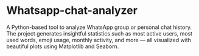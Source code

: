 # Whatsapp-chat-analyzer
A Python-based tool to analyze WhatsApp group or personal chat history. The project generates insightful statistics such as most active users, most used words, emoji usage, monthly activity, and more — all visualized with beautiful plots using Matplotlib and Seaborn.
